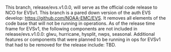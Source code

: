 This branch, release/evs.v1.0.0, will serve as the official code release to NCO for EVSv1.
This branch is a pared down version of the auth EVS develop: https://github.com/NOAA-EMC/EVS.
It removes all elements of the code base that will not be running in operations.
As of the release time frame for EVSv1, the following components are not included in release/evs.v1.0.0:
glwu,
hurricane,
hysplit,
nwps,
seasonal.
Additional features or components that were planned to be running in ops for EVSv1 that had to be removed for the release include:
TBD.
